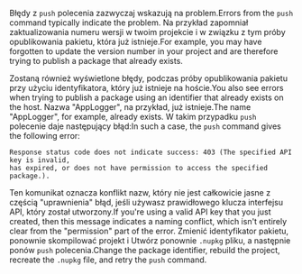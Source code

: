<span data-ttu-id="0f334-101">Błędy z `push` polecenia zazwyczaj wskazują na problem.</span><span class="sxs-lookup"><span data-stu-id="0f334-101">Errors from the `push` command typically indicate the problem.</span></span> <span data-ttu-id="0f334-102">Na przykład zapomniał zaktualizowania numeru wersji w twoim projekcie i w związku z tym próby opublikowania pakietu, która już istnieje.</span><span class="sxs-lookup"><span data-stu-id="0f334-102">For example, you may have forgotten to update the version number in your project and are therefore trying to publish a package that already exists.</span></span>

<span data-ttu-id="0f334-103">Zostaną również wyświetlone błędy, podczas próby opublikowania pakietu przy użyciu identyfikatora, który już istnieje na hoście.</span><span class="sxs-lookup"><span data-stu-id="0f334-103">You also see errors when trying to publish a package using an identifier that already exists on the host.</span></span> <span data-ttu-id="0f334-104">Nazwa "AppLogger", na przykład, już istnieje.</span><span class="sxs-lookup"><span data-stu-id="0f334-104">The name "AppLogger", for example, already exists.</span></span> <span data-ttu-id="0f334-105">W takim przypadku `push` polecenie daje następujący błąd:</span><span class="sxs-lookup"><span data-stu-id="0f334-105">In such a case, the `push` command gives the following error:</span></span>

```output
Response status code does not indicate success: 403 (The specified API key is invalid,
has expired, or does not have permission to access the specified package.).
```

<span data-ttu-id="0f334-106">Ten komunikat oznacza konflikt nazw, który nie jest całkowicie jasne z częścią "uprawnienia" błąd, jeśli używasz prawidłowego klucza interfejsu API, który został utworzony.</span><span class="sxs-lookup"><span data-stu-id="0f334-106">If you're using a valid API key that you just created, then this message indicates a naming conflict, which isn't entirely clear from the "permission" part of the error.</span></span> <span data-ttu-id="0f334-107">Zmienić identyfikator pakietu, ponownie skompilować projekt i Utwórz ponownie `.nupkg` pliku, a następnie ponów `push` polecenia.</span><span class="sxs-lookup"><span data-stu-id="0f334-107">Change the package identifier, rebuild the project, recreate the `.nupkg` file, and retry the `push` command.</span></span>